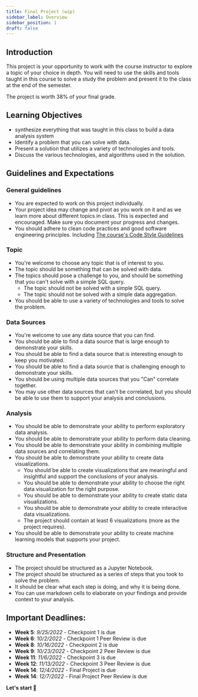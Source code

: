 ```yaml
---
title: Final Project (wip)
sidebar_label: Overview
sidebar_position: 1
draft: false
---
```


## Introduction
This project is your opportunity to work with the course instructor to explore a topic of your choice in depth. You will need to use the skills and tools taught in this course to solve a study the problem and present it to the class at the end of the semester.

The project is worth 38% of your final grade.

## Learning Objectives
- synthesize everything that was taught in this class to build a data analysis system
- Identify a problem that you can solve with data.
- Present a solution that utilizes a variety of technologies and tools.
- Discuss the various technologies, and algorithms used in the solution.

## Guidelines and Expectations
### General guidelines
  - You are expected to work on this project individually.
  - Your project idea may change and pivot as you work on it and as we learn more about different topics in class. This is expected and encouraged. Make sure you document your progress and changes.
  - You should adhere to clean code practices and good software engineering principles. Including [The course's Code Style Guidelines](/guides/code-style)
  <!-- - You are expected to work on this project outside of class time. -->

### Topic
  - You're welcome to choose any topic that is of interest to you.
  - The topic should be something that can be solved with data.
  - The topics should pose a challenge to you, and should be something that you can't solve with a simple SQL query.
    - The topic should not be solved with a simple SQL query.
    - The topic should not be solved with a simple data aggregation.
  - You should be able to use a variety of technologies and tools to solve the problem.

### Data Sources
  - You're welcome to use any data source that you can find.
  - You should be able to find a data source that is large enough to demonstrate your skills.
  - You should be able to find a data source that is interesting enough to keep you motivated.
  - You should be able to find a data source that is challenging enough to demonstrate your skills.
  - You should be using multiple data sources that you "Can" correlate together.
  - You may use other data sources that can't be correlated, but you should be able to use them to support your analysis and conclusions.

### Analysis
  - You should be able to demonstrate your ability to perform exploratory data analysis.
  - You should be able to demonstrate your ability to perform data cleaning.
  - You should be able to demonstrate your ability in combining multiple data sources and correlating them.
  - You should be able to demonstrate your ability to create data visualizations.
    - You should be able to create visualizations that are meaningful and insightful and support the conclusions of your analysis.
    - You should be able to demonstrate your ability to choose the right data visualization for the right purpose.
    - You should be able to demonstrate your ability to create static data visualizations.
    - You should be able to demonstrate your ability to create interactive data visualizations.
    - The project should contain at least 6 visualizations (more as the project requires).
  - You should be able to demonstrate your ability to create machine learning models that supports your project.

### Structure and Presentation
  - The project should be structured as a Jupyter Notebook.
  - The project should be structured as a series of steps that you took to solve the problem.
  - It should be clear what each step is doing, and why it is being done.
  - You can use markdown cells to elaborate on your findings and provide context to your analysis.

## Important Deadlines:
  - **Week 5**: *9/25/2022* - Checkpoint 1 is due
  - **Week 6**: *10/2/2022* - Checkpoint 1 Peer Review is due
  - **Week 8**: *10/16/2022* - Checkpoint 2 is due
  - **Week 9**: *10/23/2022* - Checkpoint 2 Peer Review is due
  - **Week 11**: *11/6/2022* - Checkpoint 3 is due
  - **Week 12**: *11/13/2022* - Checkpoint 3 Peer Review is due
  - **Week 14**: *12/4/2022* - Final Project is due
  - **Week 14**: *12/7/2022* - Final Project Peer Review is due




**Let's start 🏁**


<!-- ## Rubrics -->
<!-- ![Part1](images/rubrics1.png)
![Part2](images/rubrics2.png) -->